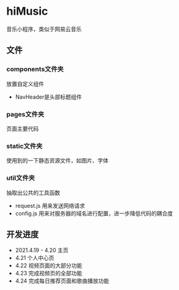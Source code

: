 # hiMusic
音乐小程序，类似于网易云音乐

## 文件
### components文件夹
放置自定义组件
- NavHeader是头部标题组件

### pages文件夹
页面主要代码

### static文件夹
使用到的一下静态资源文件，如图片、字体

### util文件夹
抽取出公共的工具函数

- request.js 用来发送网络请求
- config.js 用来对服务器的域名进行配置，进一步降低代码的耦合度

## 开发进度
- 2021.4.19 - 4.20 主页
- 4.21 个人中心页
- 4.22 视频页面的大部分功能
- 4.23 完成视频页的全部功能
- 4.24 完成每日推荐页面和歌曲播放功能
 

